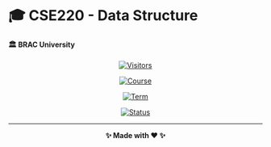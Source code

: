 # 🎓 CSE220 - Data Structure 
#### 🏛️ BRAC University

<div align="center">

[![Visitors](https://api.visitorbadge.io/api/visitors?path=smmmsmo%2FCSE220&label=Visitors&countColor=%23FF6B6B&style=for-the-badge)](https://visitorbadge.io/status?path=smmmsmo%2FCSE220)

[![Course](https://img.shields.io/badge/Course-CSE220-4A90E2?style=for-the-badge&logoColor=white)](https://github.com/MostofaMorshedSayeem/CSE220)

[![Term](https://img.shields.io/badge/Term-Fall%202025-32CD32?style=for-the-badge&logoColor=white)](https://github.com/MostofaMorshedSayeem/CSE220)

[![Status](https://img.shields.io/badge/Status-Active-00D084?style=for-the-badge&logo=checkmarx&logoColor=white)](https://github.com/MostofaMorshedSayeem/CSE220)

---

**✨ Made with ❤️ ✨**

</div>